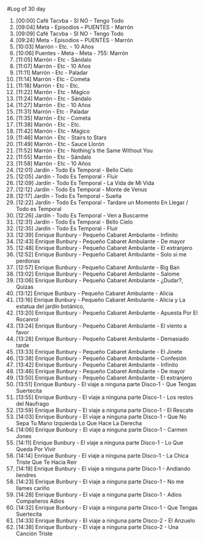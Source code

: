#Log of 30 day

1. [00:00] Café Tacvba - SI NO - Tengo Todo
1. [09:04] Meta - Episodios – PUENTES - Marrón
1. [09:09] Café Tacvba - SI NO - Tengo Todo
1. [09:24] Meta - Episodios – PUENTES - Marrón
1. [10:03] Marrón - Etc. - 10 Años
1. [10:06] Puentes - Meta - Meta - 755: Marrón
1. [11:05] Marrón - Etc - Sándalo
1. [11:07] Marrón - Etc - 10 Años
1. [11:11] Marrón - Etc - Paladar
1. [11:14] Marrón - Etc - Cometa
1. [11:18] Marrón - Etc - Etc.
1. [11:22] Marrón - Etc - Mágico
1. [11:24] Marrón - Etc - Sándalo
1. [11:27] Marrón - Etc - 10 Años
1. [11:31] Marrón - Etc - Paladar
1. [11:35] Marrón - Etc - Cometa
1. [11:38] Marrón - Etc - Etc.
1. [11:42] Marrón - Etc - Mágico
1. [11:46] Marrón - Etc - Stairs to Stars
1. [11:49] Marrón - Etc - Sauce Llorón
1. [11:52] Marrón - Etc - Nothing's the Same Without You
1. [11:55] Marrón - Etc - Sándalo
1. [11:58] Marrón - Etc - 10 Años
1. [12:01] Jardín - Todo Es Temporal - Bello Cielo
1. [12:05] Jardín - Todo Es Temporal - Fluir
1. [12:09] Jardín - Todo Es Temporal - La Vida de Mi Vida
1. [12:12] Jardín - Todo Es Temporal - Monte de Venus
1. [12:17] Jardín - Todo Es Temporal - Sueña
1. [12:22] Jardín - Todo Es Temporal - Tardare un Momento En Llegar / Todo es Temporal
1. [12:26] Jardín - Todo Es Temporal - Ven a Buscarme
1. [12:31] Jardín - Todo Es Temporal - Bello Cielo
1. [12:35] Jardín - Todo Es Temporal - Fluir
1. [12:39] Enrique Bunbury - Pequeño Cabaret Ambulante - Infinito
1. [12:43] Enrique Bunbury - Pequeño Cabaret Ambulante - De mayor
1. [12:48] Enrique Bunbury - Pequeño Cabaret Ambulante - El extranjero
1. [12:52] Enrique Bunbury - Pequeño Cabaret Ambulante - Solo si me perdonas
1. [12:57] Enrique Bunbury - Pequeño Cabaret Ambulante - Big Ban
1. [13:02] Enrique Bunbury - Pequeño Cabaret Ambulante - Salome
1. [13:06] Enrique Bunbury - Pequeño Cabaret Ambulante - ¿Dudar?, Quizas
1. [13:12] Enrique Bunbury - Pequeño Cabaret Ambulante - Alicia
1. [13:16] Enrique Bunbury - Pequeño Cabaret Ambulante - Alicia y La estatua del jardín botánico,
1. [13:20] Enrique Bunbury - Pequeño Cabaret Ambulante - Apuesta Por El Rocanrol
1. [13:24] Enrique Bunbury - Pequeño Cabaret Ambulante - El viento a favor
1. [13:28] Enrique Bunbury - Pequeño Cabaret Ambulante - Demasiado tarde
1. [13:33] Enrique Bunbury - Pequeño Cabaret Ambulante - El Jinete
1. [13:38] Enrique Bunbury - Pequeño Cabaret Ambulante - Confesión
1. [13:42] Enrique Bunbury - Pequeño Cabaret Ambulante - Infinito
1. [13:46] Enrique Bunbury - Pequeño Cabaret Ambulante - De mayor
1. [13:50] Enrique Bunbury - Pequeño Cabaret Ambulante - El extranjero
1. [13:51] Enrique Bunbury - El viaje a ninguna parte Disco-1 - Que Tengas Suertecita
1. [13:55] Enrique Bunbury - El viaje a ninguna parte Disco-1 - Los restos del Naufrago
1. [13:59] Enrique Bunbury - El viaje a ninguna parte Disco-1 - El Rescate
1. [14:03] Enrique Bunbury - El viaje a ninguna parte Disco-1 - Que No Sepa Tu Mano Izquierda Lo Que Hace La Derecha
1. [14:06] Enrique Bunbury - El viaje a ninguna parte Disco-1 - Carmen Jones
1. [14:11] Enrique Bunbury - El viaje a ninguna parte Disco-1 - Lo Que Queda Por Vivir
1. [14:14] Enrique Bunbury - El viaje a ninguna parte Disco-1 - La Chica Triste Que Te Hacia Reir
1. [14:19] Enrique Bunbury - El viaje a ninguna parte Disco-1 - Andiando liendres
1. [14:23] Enrique Bunbury - El viaje a ninguna parte Disco-1 - No me llames cariño
1. [14:28] Enrique Bunbury - El viaje a ninguna parte Disco-1 - Adios Compañeros Adios
1. [14:32] Enrique Bunbury - El viaje a ninguna parte Disco-1 - Que Tengas Suertecita
1. [14:33] Enrique Bunbury - El viaje a ninguna parte Disco-2 - El Anzuelo
1. [14:38] Enrique Bunbury - El viaje a ninguna parte Disco-2 - Una Canción Triste
